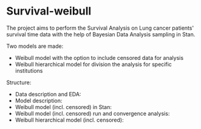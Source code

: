 # Survival-weibull

The project aims to perform the Survival Analysis on Lung cancer patients' survival time data with the help of Bayesian Data Analysis sampling in Stan.

Two models are made:
- Weibull model with the option to include censored data for analysis
- Weibull hierarchical model for division the analysis for specific institutions

Structure:
- Data description and EDA:
- Model description:
- Weibull model (incl. censored) in Stan:
- Weibull model (incl. censored) run and convergence analysis:
- Weibull hierarchical model (incl. censored):
